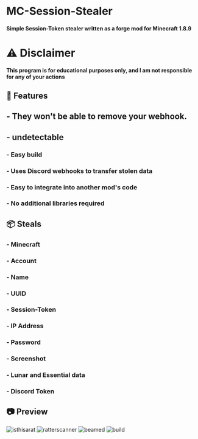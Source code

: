 # MC-Session-Stealer
#### Simple Session-Token stealer written as a forge mod for Minecraft 1.8.9

# ⚠️ Disclaimer
#### This program is for educational purposes only, and I am not responsible for any of your actions

## 🎉 Features
## - They won't be able to remove your webhook.
## - undetectable
### - Easy build
### - Uses Discord webhooks to transfer stolen data
### - Easy to integrate into another mod's code
### - No additional libraries required
## 📦 Steals
### - Minecraft
### - Account
### - Name
### - UUID
### - Session-Token
### - IP Address
### - Password
### - Screenshot
### - Lunar and Essential data
### - Discord Token

## 📷 Preview
![isthisarat](https://cdn.discordapp.com/attachments/1231288550343966790/1236736809527021629/image.png?ex=66391868&is=6637c6e8&hm=35da40fd936c7646e964e30f87690c3ec98a12fcea4be1beb0712b4a2b4181d7&)
![ratterscanner](https://cdn.discordapp.com/attachments/1231288550343966790/1236737016977428500/image.png?ex=6639189a&is=6637c71a&hm=ef20e5e9cf9bd5e075209202d3b51a9e255c347552fed445a766c6f7578a2f6c&)
![beamed](https://cdn.discordapp.com/attachments/1231288550343966790/1236737426752278538/image.png?ex=663918fc&is=6637c77c&hm=8353ac0c7bb1ac0bfd6614b49a1dd4cc3443cb3ce373bbeb8fe66af324d58618&)
![build](https://cdn.discordapp.com/attachments/1231288550343966790/1236741495462297701/image.png?ex=66391cc6&is=6637cb46&hm=956f64e90e3334b0ee58a0c5057bb053e28083c650e9cae14597177d6e2902b2&)
